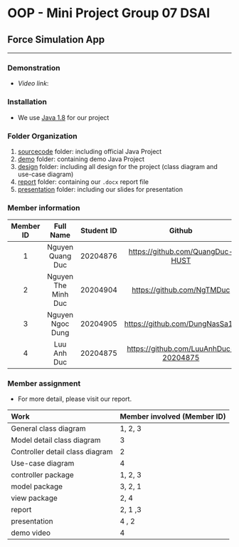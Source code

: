 # OOP - Mini Project Group 07 DSAI 
## Force Simulation App

--- 
### Demonstration


- *Video link*:  



### Installation 
-   We use [Java 1.8](https://www.oracle.com/java/technologies/javase/javase8-archive-downloads.html) for our project

### Folder Organization
1. [sourcecode](/sourcecode) folder: including official Java Project
2. [demo](/demo) folder: containing demo Java Project
3. [design](/design) folder: including all design for the project (class diagram and use-case diagram)
4. [report](/report) folder: containing our `.docx` report file
5. [presentation](/presentation) folder: including our slides for presentation

### Member information 

| Member ID | Full Name             | Student ID    |  Github|
| :--:|    :---:              |       :---:   | :---:|
| 1   | Nguyen Quang Duc      | 20204876      |https://github.com/QuangDuc-HUST|
| 2   | Nguyen The Minh Duc   | 20204904      |https://github.com/NgTMDuc |
| 3   | Nguyen Ngoc Dung      | 20204905      |https://github.com/DungNasSa10 |
| 4   | Luu Anh Duc           | 20204875      |https://github.com/LuuAnhDuc-20204875 |

### Member assignment
* For more detail, please visit our report. 

| Work                              | Member involved (Member ID)           | 
| :--                               |    :---       |
| General class diagram             | 1, 2, 3       |
| Model detail class diagram        | 3             |
| Controller detail class diagram   | 2             |
| Use-case diagram                  | 4             |
| controller package                | 1, 2, 3       |
| model package                     | 3, 2, 1       |
| view package                      | 2, 4          |
| report                            | 2, 1 ,3       |
| presentation                      | 4 , 2         |
| demo video                        | 4             |

